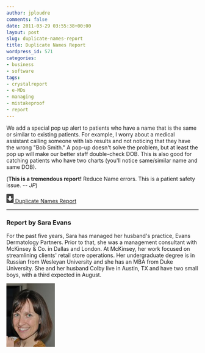 ```yaml
---
author: jploudre
comments: false
date: 2011-03-29 03:55:38+00:00
layout: post
slug: duplicate-names-report
title: Duplicate Names Report
wordpress_id: 571
categories:
- business
- software
tags:
- crystalreport
- e-MDs
- managing
- mistakeproof
- report
---
```


We add a special pop up alert to patients who have a name that is the same or similar to existing patients.  For example, I worry about a medical assistant calling someone with lab results and not noticing that they have the wrong "Bob Smith."  A pop-up doesn't solve the problem, but at least the pop up will make our better staff double-check DOB.  This is also good for catching patients who have two charts (you'll notice same/similar name and same DOB).

(**This is a tremendous report!** Reduce Name errors. This is a patient safety issue. -- *JP*)

[![](/files/2011/01/57-download.png) Duplicate Names Report](/files/2011/03/Duplicate-Names-Report.zip)


---------------

### Report by Sara Evans

For the past five years, Sara has managed her husband's practice, Evans Dermatology Partners.  Prior to that, she was a management consultant with McKinsey & Co. in Dallas and London.  At McKinsey, her work focused on streamlining clients' retail store operations.  Her undergraduate degree is in Russian from Wesleyan University and she has an MBA from Duke University.  She and her husband Colby live in Austin, TX and have two small boys, with a third expected in August.

![](/files/2011/03/sara_evans.jpg.jpg)

